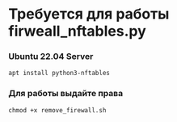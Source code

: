 # Требуется для работы firweall_nftables.py
### Ubuntu 22.04 Server
```
apt install python3-nftables
```

### Для работы выдайте права
```
chmod +x remove_firewall.sh
```
